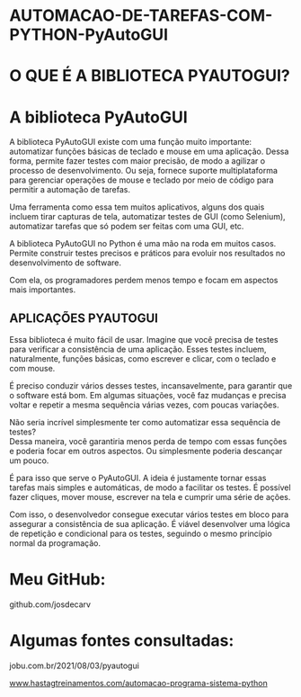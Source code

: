 # AUTOMACAO-DE-TAREFAS-COM-PYTHON-PyAutoGUI
# O QUE É A BIBLIOTECA PYAUTOGUI?
# A biblioteca PyAutoGUI

A biblioteca PyAutoGUI existe com uma função muito importante: automatizar funções básicas de teclado e mouse em uma aplicação. Dessa forma, permite fazer testes com maior precisão, de modo a agilizar o processo de desenvolvimento. Ou seja, fornece suporte multiplataforma para gerenciar operações de mouse e teclado por meio de código para permitir a automação de tarefas.

Uma ferramenta como essa tem muitos aplicativos, alguns dos quais incluem tirar capturas de tela, automatizar testes de GUI (como Selenium), automatizar tarefas que só podem ser feitas com uma GUI, etc.

A biblioteca PyAutoGUI no Python é uma mão na roda em muitos casos. Permite construir testes precisos e práticos para evoluir nos resultados no desenvolvimento de software.            

Com ela, os programadores perdem menos tempo e focam em aspectos mais importantes.

## APLICAÇÕES PYAUTOGUI

Essa biblioteca é muito fácil de usar. Imagine que você precisa de testes para verificar a consistência de uma aplicação. Esses testes incluem, naturalmente, funções básicas, como escrever e clicar, com o teclado e com mouse.

É preciso conduzir vários desses testes, incansavelmente, para garantir que o software está bom.
Em algumas situações, você faz mudanças e precisa voltar e repetir a mesma sequência várias vezes, com poucas variações.

Não seria incrível simplesmente ter como automatizar essa sequência de testes?                                 
Dessa maneira, você garantiria menos perda de tempo com essas funções e poderia focar em outros aspectos. Ou simplesmente poderia descançar um pouco.

É para isso que serve o PyAutoGUI. A ideia é justamente tornar essas tarefas mais simples e automáticas, de modo a facilitar os testes. É possível fazer cliques, mover mouse, escrever na tela e cumprir uma série de ações.

Com isso, o desenvolvedor consegue executar vários testes em bloco para assegurar a consistência de sua aplicação. É viável desenvolver uma lógica de repetição e condicional para os testes, seguindo o mesmo princípio normal da programação.

# Meu GitHub:

github.com/josdecarv


# Algumas fontes consultadas:

jobu.com.br/2021/08/03/pyautogui

www.hastagtreinamentos.com/automacao-programa-sistema-python

